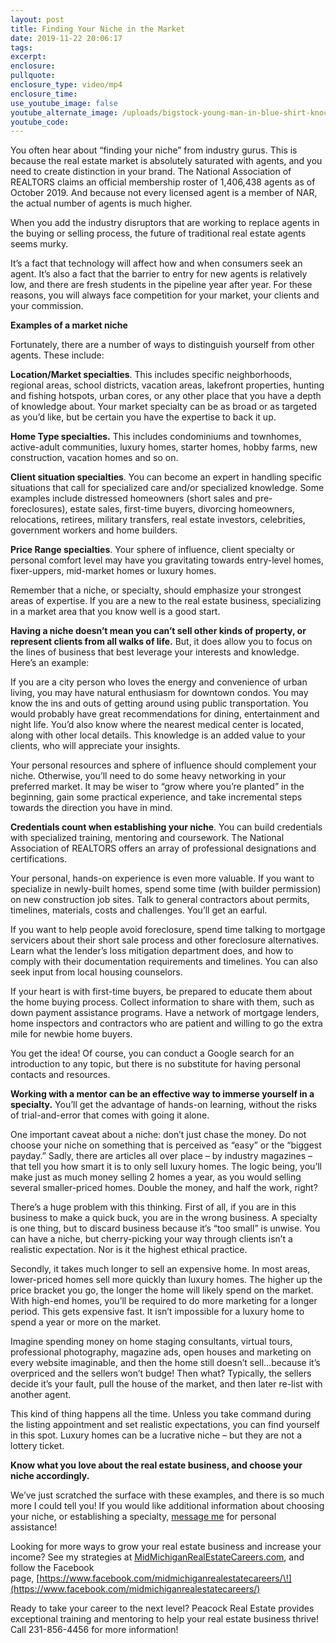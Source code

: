 ```yaml
---
layout: post
title: Finding Your Niche in the Market
date: 2019-11-22 20:06:17
tags:
excerpt:
enclosure:
pullquote:
enclosure_type: video/mp4
enclosure_time:
use_youtube_image: false
youtube_alternate_image: /uploads/bigstock-young-man-in-blue-shirt-knocki-296955856.jpg
youtube_code:
---
```


You often hear about “finding your niche” from industry gurus. This is because the real estate market is absolutely saturated with agents, and you need to create distinction in your brand. The National Association of REALTORS claims an official membership roster of 1,406,438 agents as of October 2019. And because not every licensed agent is a member of NAR, the actual number of agents is much higher.

When you add the industry disruptors that are working to replace agents in the buying or selling process, the future of traditional real estate agents seems murky.&nbsp;

It’s a fact that technology will affect how and when consumers seek an agent. It’s also a fact that the barrier to entry for new agents is relatively low, and there are fresh students in the pipeline year after year. For these reasons, you will always face competition for your market, your clients and your commission.&nbsp;

**Examples of a market niche**

Fortunately, there are a number of ways to distinguish yourself from other agents. These include:

**Location/Market specialties**. This includes specific neighborhoods, regional areas, school districts, vacation areas, lakefront properties, hunting and fishing hotspots, urban cores, or any other place that you have a depth of knowledge about. Your market specialty can be as broad or as targeted as you’d like, but be certain you have the expertise to back it up.

**Home Type specialties.**&nbsp;This includes condominiums and townhomes, active-adult communities, luxury homes, starter homes, hobby farms, new construction, vacation homes and so on.&nbsp;

**Client situation specialties**. You can become an expert in handling specific situations that call for specialized care and/or specialized knowledge. Some examples include distressed homeowners (short sales and pre-foreclosures), estate sales, first-time buyers, divorcing homeowners, relocations, retirees, military transfers, real estate investors, celebrities, government workers and home builders.&nbsp;

**Price Range specialties**. Your sphere of influence, client specialty or personal comfort level may have you gravitating towards entry-level homes, fixer-uppers, mid-market homes or luxury homes.

Remember that a niche, or specialty, should emphasize your strongest areas of expertise. If you are a new to the real estate business, specializing in a market area that you know well is a good start.&nbsp;

**Having a niche doesn’t mean you can’t sell other kinds of property, or represent clients from all walks of life.**&nbsp;But, it does allow you to focus on the lines of business that best leverage your interests and knowledge. Here’s an example:

If you are a city person who loves the energy and convenience of urban living, you may have natural enthusiasm for downtown condos. You may know the ins and outs of getting around using public transportation. You would probably have great recommendations for dining, entertainment and night life. You’d also know where the nearest medical center is located, along with other local details. This knowledge is an added value to your clients, who will appreciate your insights.&nbsp;

Your personal resources and sphere of influence should complement your niche. Otherwise, you’ll need to do some heavy networking in your preferred market. It may be wiser to “grow where you’re planted” in the beginning, gain some practical experience, and take incremental steps towards the direction you have in mind.&nbsp;

**Credentials count when establishing your niche**. You can build credentials with specialized training, mentoring and coursework. The National Association of REALTORS offers an array of professional designations and certifications.&nbsp;

Your personal, hands-on experience is even more valuable. If you want to specialize in newly-built homes, spend some time (with builder permission) on new construction job sites. Talk to general contractors about permits, timelines, materials, costs and challenges. You’ll get an earful.&nbsp;

If you want to help people avoid foreclosure, spend time talking to mortgage servicers about their short sale process and other foreclosure alternatives. Learn what the lender’s loss mitigation department does, and how to comply with their documentation requirements and timelines. You can also seek input from local housing counselors.

If your heart is with first-time buyers, be prepared to educate them about the home buying process. Collect information to share with them, such as down payment assistance programs. Have a network of mortgage lenders, home inspectors and contractors who are patient and willing to go the extra mile for newbie home buyers.

You get the idea\! Of course, you can conduct a Google search for an introduction to any topic, but there is no substitute for having personal contacts and resources.&nbsp;

**Working with a mentor can be an effective way to immerse yourself in a specialty.**&nbsp;You’ll get the advantage of hands-on learning, without the risks of trial-and-error that comes with going it alone.&nbsp;

One important caveat about a niche: don’t just chase the money. Do not choose your niche on something that is perceived as “easy” or the “biggest payday.” Sadly, there are articles all over place – by industry magazines – that tell you how smart it is to only sell luxury homes. The logic being, you’ll make just as much money selling 2 homes a year, as you would selling several smaller-priced homes. Double the money, and half the work, right?&nbsp;

There’s a huge problem with this thinking. First of all, if you are in this business to make a quick buck, you are in the wrong business. A specialty is one thing, but to discard business because it’s “too small” is unwise. You can have a niche, but cherry-picking your way through clients isn’t a realistic expectation. Nor is it the highest ethical practice.&nbsp;

Secondly, it takes much longer to sell an expensive home. In most areas, lower-priced homes sell more quickly than luxury homes. The higher up the price bracket you go, the longer the home will likely spend on the market. With high-end homes, you’ll be required to do more marketing for a longer period. This gets expensive fast. It isn’t impossible for a luxury home to spend a year or more on the market.&nbsp;

Imagine spending money on home staging consultants, virtual tours, professional photography, magazine ads, open houses and marketing on every website imaginable, and then the home still doesn’t sell…because it’s overpriced and the sellers won’t budge\! Then what? Typically, the sellers decide it’s your fault, pull the house of the market, and then later re-list with another agent.&nbsp;

This kind of thing happens all the time. Unless you take command during the listing appointment and set realistic expectations, you can find yourself in this spot. Luxury homes can be a lucrative niche – but they are not a lottery ticket.

**Know what you love about the real estate business, and choose your niche accordingly.**

We’ve just scratched the surface with these examples, and there is so much more I could tell you\! If you would like additional information about choosing your niche, or establishing a specialty,&nbsp;[message me](https://midmichiganrealestatecareers.com/contact)&nbsp;for personal assistance\!&nbsp;

Looking for more ways to grow your real estate business and increase your income? See my strategies at&nbsp;[MidMichiganRealEstateCareers.com](https://midmichiganrealestatecareers.com/contact), and follow the Facebook page,&nbsp;[https://www.facebook.com/midmichiganrealestatecareers/\!](https://www.facebook.com/midmichiganrealestatecareers/)

Ready to take your career to the next level? Peacock Real Estate provides exceptional training and mentoring to help your real estate business thrive\! Call 231-856-4456 for more information\!&nbsp;
